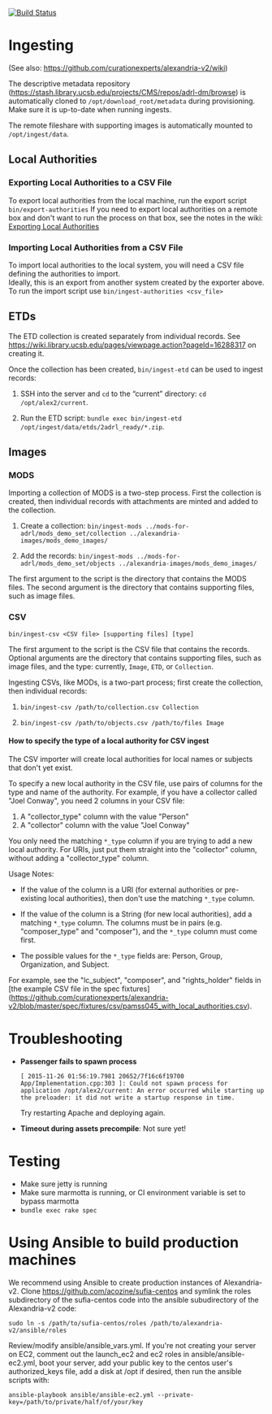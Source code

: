 [![Build Status](https://travis-ci.org/curationexperts/alexandria-v2.svg?branch=master)](https://travis-ci.org/curationexperts/alexandria-v2)

# Ingesting

(See also: <https://github.com/curationexperts/alexandria-v2/wiki>)

The descriptive metadata repository
(https://stash.library.ucsb.edu/projects/CMS/repos/adrl-dm/browse) is
automatically cloned to `/opt/download_root/metadata` during
provisioning.  Make sure it is up-to-date when running ingests.

The remote fileshare with supporting images is automatically mounted
to `/opt/ingest/data`.

## Local Authorities

### Exporting Local Authorities to a CSV File

To export local authorities from the local machine, run the export script `bin/export-authorities`
If you need to export local authorities on a remote box and don't want to run the process  on that box, 
see the notes in the wiki: [Exporting Local Authorities](https://github.com/curationexperts/alexandria-v2/wiki/Exporting-Local-Authorities-(especially-from-remote-systems)) 

### Importing Local Authorities from a CSV File

To import local authorities to the local system, you will need a CSV file defining the authorities to import.  
Ideally, this is an export from another system created by the exporter above.   
To run the import script use `bin/ingest-authorities <csv_file>`  

## ETDs

The ETD collection is created separately from individual records.  See
https://wiki.library.ucsb.edu/pages/viewpage.action?pageId=16288317 on
creating it.

Once the collection has been created, `bin/ingest-etd` can be used to
ingest records:

1. SSH into the server and `cd` to the “current” directory: `cd /opt/alex2/current`.

2. Run the ETD script: `bundle exec bin/ingest-etd /opt/ingest/data/etds/2adrl_ready/*.zip`.

## Images

### MODS

Importing a collection of MODS is a two-step process.  First the
collection is created, then individual records with attachments are
minted and added to the collection.

1. Create a collection: `bin/ingest-mods ../mods-for-adrl/mods_demo_set/collection ../alexandria-images/mods_demo_images/`

2. Add the records: `bin/ingest-mods ../mods-for-adrl/mods_demo_set/objects ../alexandria-images/mods_demo_images/`

The first argument to the script is the directory that contains the
MODS files.  The second argument is the directory that contains
supporting files, such as image files.

### CSV

```
bin/ingest-csv <CSV file> [supporting files] [type]
```

The first argument to the script is the CSV file that contains the
records.  Optional arguments are the directory that contains
supporting files, such as image files, and the type: currently,
`Image`, `ETD`, or `Collection`.

Ingesting CSVs, like MODs, is a two-part process; first create the
collection, then individual records:

1. `bin/ingest-csv /path/to/collection.csv Collection`

2. `bin/ingest-csv /path/to/objects.csv /path/to/files Image`

#### How to specify the type of a local authority for CSV ingest

The CSV importer will create local authorities for local names or subjects that don't yet exist.

To specify a new local authority in the CSV file, use pairs of columns for the type and name of the authority.  For example, if you have a collector called "Joel Conway", you need 2 columns in your CSV file:

1. A "collector_type" column with the value "Person"
2. A "collector" column with the value "Joel Conway"

You only need the matching ```*_type``` column if you are trying to add a new local authority.  For URIs, just put them straight into the "collector" column, without adding a "collector_type" column.

Usage Notes:

* If the value of the column is a URI (for external authorities or pre-existing local authorities), then don't use the matching ```*_type``` column.

* If the value of the column is a String (for new local authorities), add a matching ```*_type``` column.  The columns must be in pairs (e.g. "composer_type" and "composer"), and the ```*_type``` column must come first.

* The possible values for the ```*_type``` fields are:  Person, Group, Organization, and Subject.

For example, see the "lc_subject", "composer", and "rights_holder" fields in [the example CSV file in the spec fixtures]
(https://github.com/curationexperts/alexandria-v2/blob/master/spec/fixtures/csv/pamss045_with_local_authorities.csv).


# Troubleshooting

- **Passenger fails to spawn process**

    ```
    [ 2015-11-26 01:56:19.7981 20652/7f16c6f19700 App/Implementation.cpp:303 ]: Could not spawn process for application /opt/alex2/current: An error occurred while starting up the preloader: it did not write a startup response in time.
    ```

    Try restarting Apache and deploying again.

- **Timeout during assets precompile**:  Not sure yet!

# Testing

  * Make sure jetty is running
  * Make sure marmotta is running, or CI environment variable is set to bypass marmotta
  * `bundle exec rake spec`

# Using Ansible to build production machines

We recommend using Ansible to create production instances of Alexandria-v2. Clone https://github.com/acozine/sufia-centos and symlink the roles subdirectory of the sufia-centos code into the ansible subudirectory of the Alexandria-v2 code:
```
sudo ln -s /path/to/sufia-centos/roles /path/to/alexandria-v2/ansible/roles
```
Review/modify ansible/ansible_vars.yml. If you're not creating your server on EC2, comment out the launch_ec2 and ec2 roles in ansible/ansible-ec2.yml, boot your server, add your public key to the centos user's authorized_keys file, add a disk at /opt if desired, then run the ansible scripts with:
```
ansible-playbook ansible/ansible-ec2.yml --private-key=/path/to/private/half/of/your/key
```
